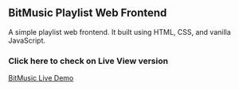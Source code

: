 ## BitMusic Playlist Web Frontend

A simple playlist web frontend. It built using HTML, CSS, and vanilla JavaScript.

### Click here to check on Live View version
[BitMusic Live Demo](https://nadyafa.github.io/BitMusic/)
